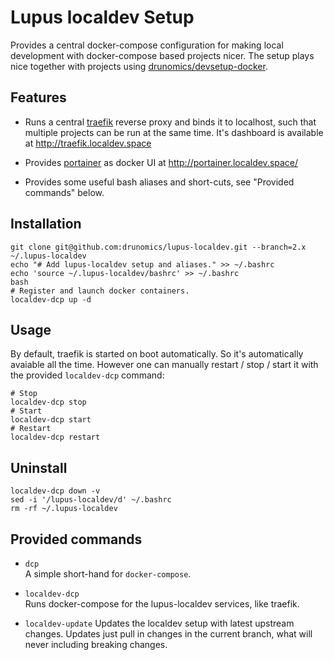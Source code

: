 # Lupus localdev Setup

Provides a central docker-compose configuration for making local development with docker-compose based projects
nicer. The setup plays nice together with projects using [drunomics/devsetup-docker](https://github.com/drunomics/devsetup-docker/tree/2.x).

## Features

 * Runs a central [traefik](https://traefik.io/) reverse proxy and binds it to localhost, such that
   multiple projects can be run at the same time. It's dashboard is available at http://traefik.localdev.space
   
 * Provides [portainer](https://www.portainer.io/) as docker UI at http://portainer.localdev.space/ 
   
 * Provides some useful bash aliases and short-cuts, see "Provided commands" below.


## Installation

    git clone git@github.com:drunomics/lupus-localdev.git --branch=2.x ~/.lupus-localdev
    echo "# Add lupus-localdev setup and aliases." >> ~/.bashrc
    echo 'source ~/.lupus-localdev/bashrc' >> ~/.bashrc
    bash
    # Register and launch docker containers.
    localdev-dcp up -d

## Usage

By default, traefik is started on boot automatically. So it's automatically avaiable
all the time. However one can manually restart / stop / start it with the provided
`localdev-dcp` command:

    # Stop
    localdev-dcp stop
    # Start
    localdev-dcp start
    # Restart
    localdev-dcp restart

## Uninstall

    localdev-dcp down -v
    sed -i '/lupus-localdev/d' ~/.bashrc
    rm -rf ~/.lupus-localdev

## Provided commands

 - `dcp`  
    A simple short-hand for `docker-compose`.
    
 - `localdev-dcp`  
    Runs docker-compose for the lupus-localdev services, like traefik.

 - `localdev-update`
    Updates the localdev setup with latest upstream changes. Updates just pull
    in changes in the current branch, what will never including breaking changes.
